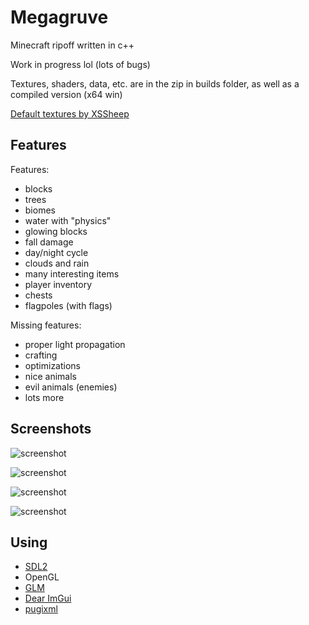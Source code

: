 # Megagruve

Minecraft ripoff written in c++

Work in progress lol (lots of bugs)

Textures, shaders, data, etc. are in the zip in builds folder, as well as a compiled version (x64 win)

[Default textures by XSSheep](https://www.minecraftforum.net/forums/mapping-and-modding-java-edition/resource-packs/1242533-pixel-perfection-now-with-polar-bears-1-11)

## Features

Features:
* blocks
* trees
* biomes
* water with "physics"
* glowing blocks
* fall damage
* day/night cycle
* clouds and rain
* many interesting items
* player inventory
* chests
* flagpoles (with flags)

Missing features:
* proper light propagation
* crafting
* optimizations
* nice animals
* evil animals (enemies)
* lots more

## Screenshots

![screenshot](https://github.com/kaffelars/megagruve/blob/main/screenshots/screenshot2.png)

![screenshot](https://github.com/kaffelars/megagruve/blob/main/screenshots/screenshot5.png)

![screenshot](https://github.com/kaffelars/megagruve/blob/main/screenshots/screenshot4.png)

![screenshot](https://github.com/kaffelars/megagruve/blob/main/screenshots/screenshot3.png)

## Using
* [SDL2](https://www.libsdl.org/)
* OpenGL
* [GLM](https://github.com/g-truc/glm)
* [Dear ImGui](https://github.com/ocornut/imgui)
* [pugixml](https://pugixml.org/)
